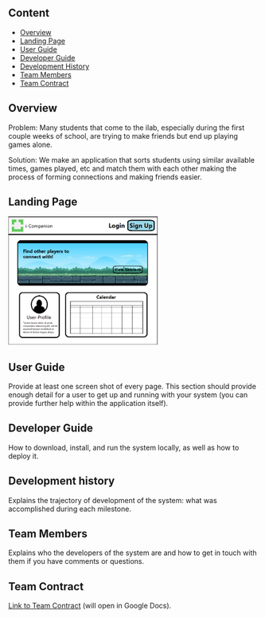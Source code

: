 <!--

# iCompanion

## Table of contents

## Team Members

## Overview

## User Guide

### Landing Page

### Sign in and sign up

### Home page

-->
## Content
- [Overview](#Overview)
- [Landing Page](#Landing-Page)
- [User Guide](#User-Guide)
- [Developer Guide](#Developer-Guide)
- [Development History](#Development-History)
- [Team Members](#Team-Members)
- [Team Contract](#Team-Contract)

## Overview

Problem: Many students that come to the ilab, especially during the first couple weeks of school, are trying to make friends but end up playing games alone. 

Solution: We make an application that sorts students using similar available times, games played, etc and match them with each other making the process of forming connections and making friends easier.

## Landing Page

<img src="images/i-Companion-Landing-Page.png" alt="landing page mockup" width="300">


## User Guide

Provide at least one screen shot of every page. This section should provide enough detail for a user to get up and running with your system (you can provide further help within the application itself).

## Developer Guide

How to download, install, and run the system locally, as well as how to deploy it.

## Development history

Explains the trajectory of development of the system: what was accomplished during each milestone.

## Team Members

Explains who the developers of the system are and how to get in touch with them if you have comments or questions.

## Team Contract

[Link to Team Contract](https://docs.google.com/document/d/1fk9-8-RfUI3wKC04T7Q8dusIydw-vxO_euXqXWyy_ng/edit?usp=sharing) (will open in Google Docs).